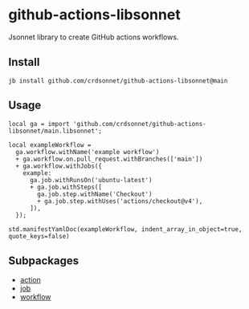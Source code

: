 # github-actions-libsonnet

Jsonnet library to create GitHub actions workflows.
## Install

```
jb install github.com/crdsonnet/github-actions-libsonnet@main
```

## Usage

```jsonnet
local ga = import 'github.com/crdsonnet/github-actions-libsonnet/main.libsonnet';

local exampleWorkflow =
  ga.workflow.withName('example workflow')
  + ga.workflow.on.pull_request.withBranches(['main'])
  + ga.workflow.withJobs({
    example:
      ga.job.withRunsOn('ubuntu-latest')
      + ga.job.withSteps([
        ga.job.step.withName('Checkout')
        + ga.job.step.withUses('actions/checkout@v4'),
      ]),
  });

std.manifestYamlDoc(exampleWorkflow, indent_array_in_object=true, quote_keys=false)

```


## Subpackages

* [action](action/index.md)
* [job](job/index.md)
* [workflow](workflow.md)
